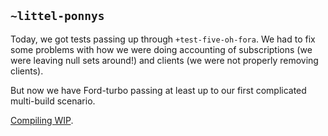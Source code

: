 ## `~littel-ponnys`
Today, we got tests passing up through `+test-five-oh-fora`. We had to fix some
problems with how we were doing accounting of subscriptions (we were leaving
null sets around!) and clients (we were not properly removing clients).

But now we have Ford-turbo passing at least up to our first complicated
multi-build scenario.

[Compiling WIP](https://github.com/urbit/arvo/commit/ca2fe7a543397eeeec5b417f4462c50c3a72c2ed).
